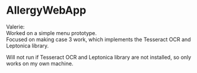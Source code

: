 # AllergyWebApp  
  
Valerie:  
Worked on a simple menu prototype.  
Focused on making case 3 work, which implements the Tesseract OCR and Leptonica library.  
  
Will not run if Tesseract OCR and Leptonica library are not installed, so only works on my own machine.  
